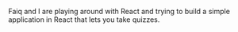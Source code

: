 Faiq and I are playing around with React and trying to build a simple application in React that lets you take quizzes.
